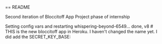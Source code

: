 == README

Second iteration of Bloccitoff App 
Project phase of internship

Setting config vars and restarting whispering-beyond-6549... done, v8 # THIS is the new bloccitoff app in Heroku.  I haven't changed the name yet.  I did add the SECRET_KEY_BASE: 